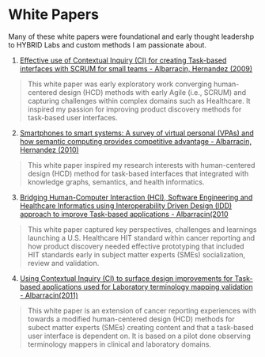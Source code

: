 # White Papers

Many of these white papers were foundational and early thought leadershp to HYBRID Labs and custom methods I am passionate about.

1. [Effective use of Contextual Inquiry (CI) for creating Task-based interfaces with SCRUM for small teams - Albarracin, Hernandez (2009)]()
> This white paper was early exploratory work converging human-centered design (HCD) methods with early Agile (i.e., SCRUM) and capturing challenges within complex domains such as Healthcare.  It inspired my passion for improving product discovery methods for task-based user interfaces.

2. [Smartphones to smart systems:  A survey of virtual personal (VPAs) and how semantic computing provides competitive advantage - Albarracin, Hernandez (2010)]()
> This white paper inspired my research interests with human-centered design (HCD) method for task-based interfaces that integrated with knowledge graphs, semantics, and health informatics.

3. [Bridging Human-Computer Interaction (HCI), Software Engineering and Healthcare Informatics using Interoperability Driven Design (IDD) approach to improve Task-based applications - Albarracin(2010]()
> This white paper captured key perspectives, challenges and learnings launching a U.S. Healthcare HIT standard within cancer reporting and how product discovery needed effective prototyping that included HIT standards early in subject matter experts (SMEs) socialization, review and validation. 

4. [Using Contextual Inquiry (CI) to surface design improvements for Task-based applications used for Laboratory terminology mapping validation - Albarracin(2011)]()
> This white paper is an extension of cancer reporting experiences with towards a modified human-centered design (HCD) methods for subect matter experts (SMEs) creating content and that a task-based user interface is dependent on.  It is based on a pilot done observing terminology mappers in clinical and laboratory domains.
